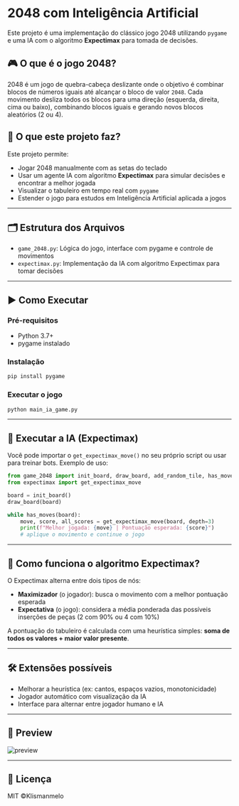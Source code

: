 # 2048 com Inteligência Artificial

Este projeto é uma implementação do clássico jogo 2048 utilizando `pygame` e uma IA com o algoritmo **Expectimax** para tomada de decisões.

## 🎮 O que é o jogo 2048?

2048 é um jogo de quebra-cabeça deslizante onde o objetivo é combinar blocos de números iguais até alcançar o bloco de valor `2048`. Cada movimento desliza todos os blocos para uma direção (esquerda, direita, cima ou baixo), combinando blocos iguais e gerando novos blocos aleatórios (2 ou 4).

## 🧠 O que este projeto faz?

Este projeto permite:

- Jogar 2048 manualmente com as setas do teclado
- Usar um agente IA com algoritmo **Expectimax** para simular decisões e encontrar a melhor jogada
- Visualizar o tabuleiro em tempo real com `pygame`
- Estender o jogo para estudos em Inteligência Artificial aplicada a jogos

---

## 🗂️ Estrutura dos Arquivos

- `game_2048.py`: Lógica do jogo, interface com pygame e controle de movimentos
- `expectimax.py`: Implementação da IA com algoritmo Expectimax para tomar decisões

---

## ▶️ Como Executar

### Pré-requisitos

- Python 3.7+
- pygame instalado

### Instalação

```bash
pip install pygame
```

### Executar o jogo

```bash
python main_ia_game.py
```

---

## 🤖 Executar a IA (Expectimax)

Você pode importar o `get_expectimax_move()` no seu próprio script ou usar para treinar bots. Exemplo de uso:

```python
from game_2048 import init_board, draw_board, add_random_tile, has_moves
from expectimax import get_expectimax_move

board = init_board()
draw_board(board)

while has_moves(board):
    move, score, all_scores = get_expectimax_move(board, depth=3)
    print(f"Melhor jogada: {move} | Pontuação esperada: {score}")
    # aplique o movimento e continue o jogo
```

---

## 📌 Como funciona o algoritmo Expectimax?

O Expectimax alterna entre dois tipos de nós:

- **Maximizador** (o jogador): busca o movimento com a melhor pontuação esperada
- **Expectativa** (o jogo): considera a média ponderada das possíveis inserções de peças (2 com 90% ou 4 com 10%)

A pontuação do tabuleiro é calculada com uma heurística simples: **soma de todos os valores + maior valor presente**.

---

## 🛠️ Extensões possíveis

- Melhorar a heurística (ex: cantos, espaços vazios, monotonicidade)
- Jogador automático com visualização da IA
- Interface para alternar entre jogador humano e IA

---

## 📸 Preview

![preview](https://upload.wikimedia.org/wikipedia/commons/7/75/2048_gameplay.gif)

---

## 📄 Licença

MIT ©Klismanmelo
